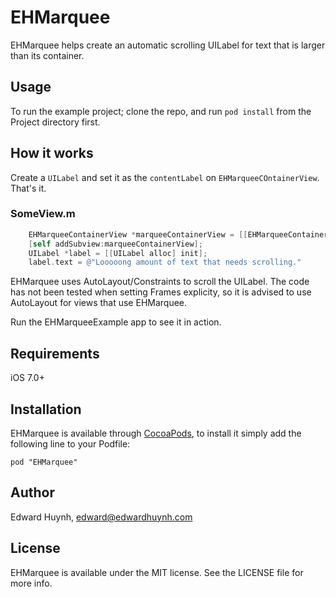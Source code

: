 # EHMarquee

EHMarquee helps create an automatic scrolling UILabel for text that is larger than its container.

## Usage

To run the example project; clone the repo, and run `pod install` from the Project directory first.

## How it works

Create a `UILabel` and set it as the `contentLabel` on `EHMarqueeCOntainerView`. That's it.

### SomeView.m
```Objective-C
    EHMarqueeContainerView *marqueeContainerView = [[EHMarqueeContainerView alloc] init];
    [self addSubview:marqueeContainerView];
    UILabel *label = [[UILabel alloc] init];
    label.text = @"Looooong amount of text that needs scrolling."
```

EHMarquee uses AutoLayout/Constraints to scroll the UILabel. The code has not been tested when setting Frames explicity, so it is advised to use AutoLayout for views that use EHMarquee.

Run the EHMarqueeExample app to see it in action.
## Requirements

iOS 7.0+

## Installation

EHMarquee is available through [CocoaPods](http://cocoapods.org), to install
it simply add the following line to your Podfile:

    pod "EHMarquee"

## Author

Edward Huynh, edward@edwardhuynh.com

## License

EHMarquee is available under the MIT license. See the LICENSE file for more info.

